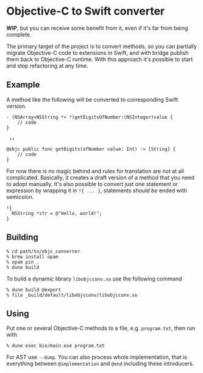 # Objective-C to Swift converter

**WIP**, but you can receive some benefit from it, even if it's far from being complete.

The primary target of the project is to convert methods, so you can partially migrate Objective-C code to extensions in Swift, and with bridge publish them back to Objective-C runtime. With this approach it's possible to start and stop refactoring at any time.

## Example

A method like the following will be converted to corresponding Swift version.

```
- (NSArray<NSString *> *)getDigitsOfNumber:(NSInteger)value {
    // code
}

 ↓↓

@objc public func getDigits(ofNumber value: Int) -> [String] {
    // code
}
```

For now there is no magic behind and rules for translation are not at all complicated. Basically, it creates a draft version of a method that you need to adopt manually. It's also possible to convert just one statement or expression by wrapping it in `!{ ... }`, statements *should be* ended with semicolon. 

```
!{
  NSString *str = @"Hello, world!";
}
```

## Building

```
% cd path/to/objc_converter
% brew install opam
% opam pin .
% dune build
```

To build a dynamic library `libobjcconv.so` use the following command
```
% dune build @export
% file _build/default/libobjcconv/libobjcconv.so
```

## Using

Put one or several Objective-C methods to a file, e.g. `program.txt`, then run with

```
% dune exec bin/main.exe program.txt
```

For AST use `--dump`. You can also process whole implementation, that is everything between `@implementation` and `@end` including these introducers.
